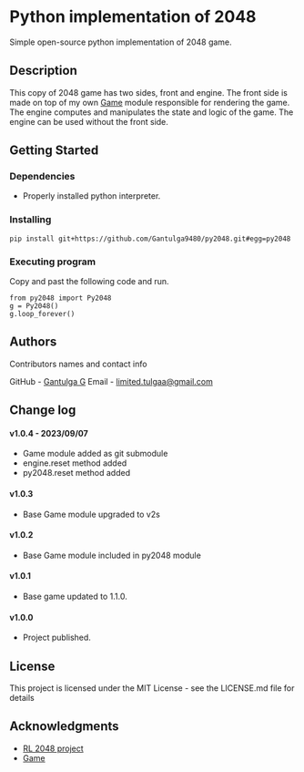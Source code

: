 # Python implementation of 2048

Simple open-source python implementation of 2048 game.

## Description

This copy of 2048 game has two sides, front and engine. The front side is made on top of my own [Game](https://github.com/Gantulga9480/Game.git) module responsible for rendering the game. The engine computes and manipulates the state and logic of the game. The engine can be used without the front side.

## Getting Started

### Dependencies

- Properly installed python interpreter.

### Installing

    pip install git+https://github.com/Gantulga9480/py2048.git#egg=py2048

### Executing program

Copy and past the following code and run.

    from py2048 import Py2048
    g = Py2048()
    g.loop_forever()

## Authors

Contributors names and contact info

GitHub - [Gantulga G](https://github.com/Gantulga9480)
Email  - limited.tulgaa@gmail.com

## Change log

#### v1.0.4 - 2023/09/07
- Game module added as git submodule
- engine.reset method added
- py2048.reset method added

#### v1.0.3
- Base Game module upgraded to v2s

#### v1.0.2
- Base Game module included in py2048 module

#### v1.0.1
- Base game updated to 1.1.0.

#### v1.0.0
- Project published.

## License

This project is licensed under the MIT License - see the LICENSE.md file for details

## Acknowledgments

* [RL 2048 project](https://github.com/Gantulga9480/RL-2048.git)
* [Game](https://github.com/Gantulga9480/Game.git)